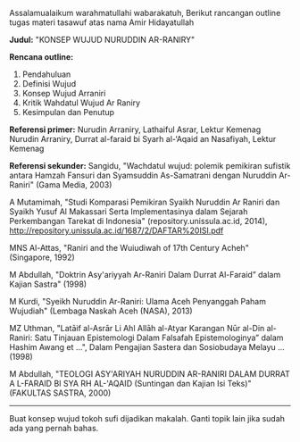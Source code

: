 Assalamualaikum warahmatullahi wabarakatuh,
Berikut rancangan outline tugas materi tasawuf atas nama Amir Hidayatullah

**Judul:**
"KONSEP WUJUD NURUDDIN AR-RANIRY"

**Rencana outline:**
1. Pendahuluan
2. Definisi Wujud
3. Konsep Wujud Arraniri
4. Kritik Wahdatul Wujud Ar Raniry
5. Kesimpulan dan Penutup

**Referensi primer:**
Nurudin Arraniry, Lathaiful Asrar, Lektur Kemenag
Nurudin Arraniry, Durrat al-faraid bi Syarh al-‘Aqaid an Nasafiyah, Lektur Kemenag

**Referensi sekunder:**
Sangidu, "Wachdatul wujud: polemik pemikiran sufistik antara Hamzah Fansuri dan Syamsuddin As-Samatrani dengan Nuruddin Ar-Raniri" (Gama Media, 2003)

A Mutamimah, "Studi Komparasi Pemikiran Syaikh Nuruddin Ar Raniri dan Syaikh Yusuf Al Makassari Serta Implementasinya dalam Sejarah Perkembangan Tarekat di Indonesia" (repository.unissula.ac.id, 2014), <http://repository.unissula.ac.id/1687/2/DAFTAR%20ISI.pdf>

MNS Al-Attas, "Raniri and the Wuiudiwah of 17th Century Acheh" (Singapore, 1992)

M Abdullah, "Doktrin Asy'ariyyah Ar-Raniri Dalam Durrat Al-Faraid” dalam Kajian Sastra" (1998)

M Kurdi, "Syeikh Nuruddin Ar-Raniri: Ulama Aceh Penyanggah Paham Wujudiah" (Lembaga Naskah Aceh (NASA), 2013)

MZ Uthman, "Latāif al-Asrār Li Ahl Allāh al-Atyar Karangan Nūr al-Din al-Raniri: Satu Tinjauan Epistemologi Dalam Falsafah Epistemologinya” dalam Hashim Awang et …", Dalam Pengajian Sastera dan Sosiobudaya Melayu … (1998)

M Abdullah, "TEOLOGI ASY'ARIYAH NURUDDIN AR-RANIRI DALAM DURRAT A L-FARAID BI SYA RH AL-'AQAID (Suntingan dan Kajian Isi Teks)" (FAKULTAS SASTRA, 2000)

---

Buat konsep wujud tokoh sufi dijadikan makalah.
Ganti topik lain jika sudah ada yang pernah bahas.



